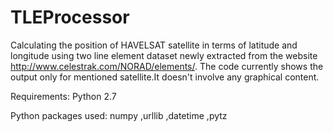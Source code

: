 # TLEProcessor
Calculating the position of HAVELSAT satellite in terms of latitude and longitude using two line element dataset newly extracted from the website http://www.celestrak.com/NORAD/elements/. The code currently shows the output only for mentioned satellite.It doesn't involve any graphical content.

Requirements: Python 2.7
  

Python packages used: numpy ,urllib ,datetime ,pytz
